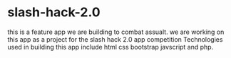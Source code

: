 # slash-hack-2.0
this is a feature app we are building to combat assualt. we are working on this app as a project for the slash hack 2.0 app competition
Technologies used in building this app include html css bootstrap javscript and php.

